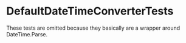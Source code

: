 # DefaultDateTimeConverterTests

These tests are omitted because they basically are a wrapper around DateTime.Parse.
